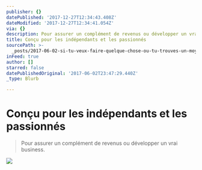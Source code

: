 ```yaml
---
publisher: {}
datePublished: '2017-12-27T12:34:43.408Z'
dateModified: '2017-12-27T12:34:41.054Z'
via: {}
description: Pour assurer un complément de revenus ou développer un vrai business.
title: Conçu pour les indépendants et les passionnés
sourcePath: >-
  _posts/2017-06-02-si-tu-veux-faire-quelque-chose-ou-tu-trouves-un-moyen-ou-tu.md
inFeed: true
author: []
starred: false
datePublishedOriginal: '2017-06-02T23:47:29.440Z'
_type: Blurb

---
```

# Conçu pour les indépendants et les passionnés

> Pour assurer un complément de revenus ou développer un vrai business.

![](https://imgflo.herokuapp.com/graph/2b2431f8e7ba7b0/c646114274bb55f79336a32cc9d37db3/croprotate.png?cropheight=470&cropwidth=405&degrees=0&input=https%3A%2F%2Fthe-grid-user-content.s3-us-west-2.amazonaws.com%2Ffabdf382-a488-4f79-9ced-876b25a5d297.png&x=122&y=9)